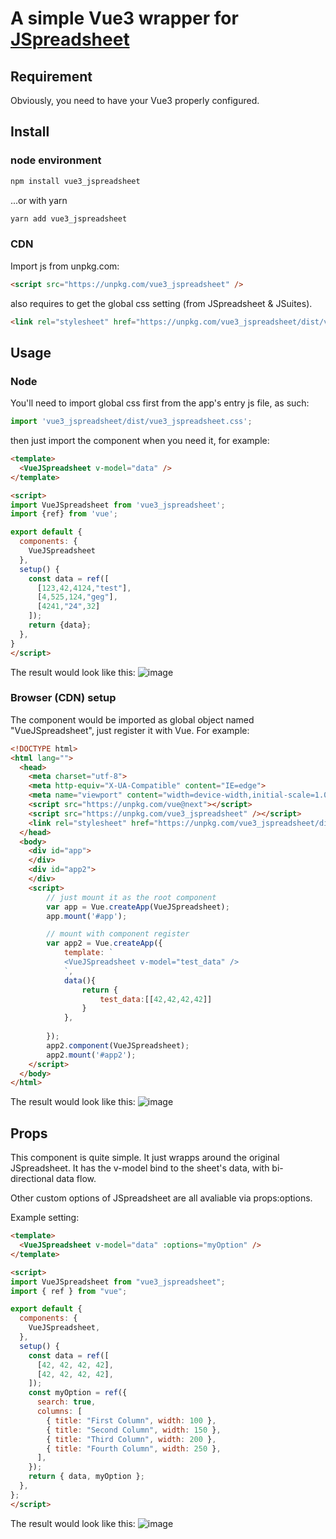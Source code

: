 # A simple Vue3 wrapper for [JSpreadsheet](https://github.com/jspreadsheet/ce)

## Requirement
Obviously, you need to have your Vue3 properly configured.


## Install

### node environment
```zsh
npm install vue3_jspreadsheet
```
...or with yarn
```zsh
yarn add vue3_jspreadsheet
```

### CDN
Import js from unpkg.com:
```html
<script src="https://unpkg.com/vue3_jspreadsheet" />
```
also requires to get the global css setting (from JSpreadsheet & JSuites).
```html
<link rel="stylesheet" href="https://unpkg.com/vue3_jspreadsheet/dist/vue3_jspreadsheet.css"/>
```

## Usage
### Node
You'll need to import global css first from the app's entry js file, as such:
```javascript
import 'vue3_jspreadsheet/dist/vue3_jspreadsheet.css';
```
then just import the component when you need it, for example:
```html
<template>
  <VueJSpreadsheet v-model="data" />
</template>

<script>
import VueJSpreadsheet from 'vue3_jspreadsheet';
import {ref} from 'vue';

export default {
  components: {
    VueJSpreadsheet
  },
  setup() {
    const data = ref([
      [123,42,4124,"test"],
      [4,525,124,"geg"],
      [4241,"24",32]
    ]);
    return {data};
  },
}
</script>
```

The result would look like this:
![image](https://raw.githubusercontent.com/killkli/vue3_jspreadsheet/master/images/node_screenshot1.png)

### Browser (CDN) setup
The component would be imported as global object named "VueJSpreadsheet", just register it with Vue. For example:

```html
<!DOCTYPE html>
<html lang="">
  <head>
    <meta charset="utf-8">
    <meta http-equiv="X-UA-Compatible" content="IE=edge">
    <meta name="viewport" content="width=device-width,initial-scale=1.0">
    <script src="https://unpkg.com/vue@next"></script>
    <script src="https://unpkg.com/vue3_jspreadsheet" /></script>
    <link rel="stylesheet" href="https://unpkg.com/vue3_jspreadsheet/dist/vue3_jspreadsheet.css"/>
  </head>
  <body>
    <div id="app">
    </div>
    <div id="app2">
    </div>
    <script>
        // just mount it as the root component
        var app = Vue.createApp(VueJSpreadsheet);
        app.mount('#app');

        // mount with component register
        var app2 = Vue.createApp({
            template: `
            <VueJSpreadsheet v-model="test_data" />
            `,
            data(){
                return {
                    test_data:[[42,42,42,42]]
                }
            },
            
        });
        app2.component(VueJSpreadsheet);
        app2.mount('#app2');
    </script>
  </body>
</html>
```

The result would look like this:
![image](https://raw.githubusercontent.com/killkli/vue3_jspreadsheet/master/images/cdn_screenshot1.png)

## Props
This component is quite simple. It just wrapps around the original JSpreadsheet.
It has the v-model bind to the sheet's data, with bi-directional data flow. 

Other custom options of JSpreadsheet are all avaliable via props:options.

Example setting:

```html
<template>
  <VueJSpreadsheet v-model="data" :options="myOption" />
</template>

<script>
import VueJSpreadsheet from "vue3_jspreadsheet";
import { ref } from "vue";

export default {
  components: {
    VueJSpreadsheet,
  },
  setup() {
    const data = ref([
      [42, 42, 42, 42],
      [42, 42, 42, 42],
    ]);
    const myOption = ref({
      search: true,
      columns: [
        { title: "First Column", width: 100 },
        { title: "Second Column", width: 150 },
        { title: "Third Column", width: 200 },
        { title: "Fourth Column", width: 250 },
      ],
    });
    return { data, myOption };
  },
};
</script>
```
The result would look like this:
![image](https://raw.githubusercontent.com/killkli/vue3_jspreadsheet/master/images/node_screenshot2.png)
